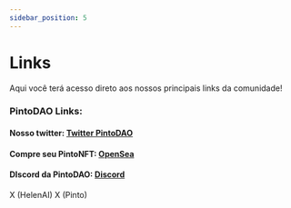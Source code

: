 ```yaml
---
sidebar_position: 5
---
```


# Links
Aqui você terá acesso direto aos nossos principais links da comunidade!

### PintoDAO Links:

#### Nosso twitter: [Twitter PintoDAO](https://x.com/PBrasilNFT) 
#### Compre seu PintoNFT: [OpenSea](https://opensea.io/collection/pintudo)
#### DIscord da PintoDAO: [Discord](https://discord.gg/FFFb9PPU)

X (HelenAI)
X (Pinto)
